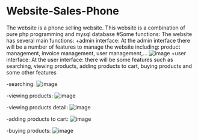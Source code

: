 # Website-Sales-Phone
The website is a phone selling website. This website is a combination of pure php programming and mysql database
#Some functions:
The website has several main functions:
+admin interface:
At the admin interface there will be a number of features to manage the website including: product management, invoice management, user management,...
![image](https://github.com/phuocnguyen240401/Website-Sales-Phone/assets/90311677/12af56d9-6bc4-4151-a858-2f4dd785fd72)
+user interface:
At the user interface: there will be some features such as searching, viewing products, adding products to cart, buying products and some other features

-searching:
![image](https://github.com/phuocnguyen240401/Website-Sales-Phone/assets/90311677/63defa49-f258-47eb-bdf5-efd159429c76)

-viewing products:
![image](https://github.com/phuocnguyen240401/Website-Sales-Phone/assets/90311677/1f2c8cdf-f2d2-4a15-b8af-dca28eb810a3)

-viewing products detail:
![image](https://github.com/phuocnguyen240401/Website-Sales-Phone/assets/90311677/f7ea4f4d-caae-4efb-9b14-66a418d1e4e6)

-adding products to cart:
![image](https://github.com/phuocnguyen240401/Website-Sales-Phone/assets/90311677/ab57a0f8-a2c2-456f-b94a-8884920f4b69)

-buying products:
![image](https://github.com/phuocnguyen240401/Website-Sales-Phone/assets/90311677/752ac1c2-e538-42a7-906b-60ea622e3ba9)

